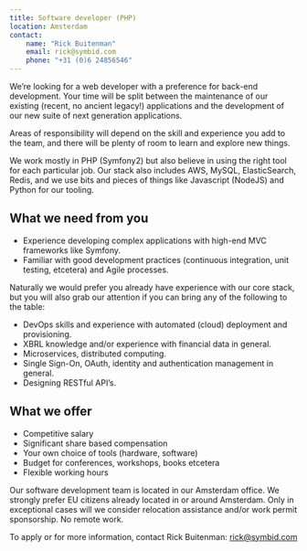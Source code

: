 ```yaml
---
title: Software developer (PHP)
location: Amsterdam
contact:
    name: "Rick Buitenman"
    email: rick@symbid.com
    phone: "+31 (0)6 24856546"
---
```

We’re looking for a web developer with a preference for back-end development. Your time will be split between the maintenance of our existing (recent, no ancient legacy!) applications and the development of our new suite of next generation applications.

Areas of responsibility will depend on the skill and experience you add to the team, and there will be plenty of room to learn and explore new things.

We work mostly in PHP (Symfony2) but also believe in using the right tool for each particular job. Our stack also includes AWS, MySQL, ElasticSearch, Redis, and we use bits and pieces of things like Javascript (NodeJS) and Python for our tooling.

## What we need from you

- Experience developing complex applications with high-end MVC frameworks like Symfony.
- Familiar with good development practices (continuous integration, unit testing, etcetera) and Agile processes.

Naturally we would prefer you already have experience with our core stack, but you will also grab our attention if you can bring any of the following to the table:

- DevOps skills and experience with automated (cloud) deployment and provisioning.
- XBRL knowledge and/or experience with financial data in general.
- Microservices, distributed computing.
- Single Sign-On, OAuth, identity and authentication management in general.
- Designing RESTful API’s.

## What we offer

- Competitive salary
- Significant share based compensation
- Your own choice of tools (hardware, software)
- Budget for conferences, workshops, books etcetera
- Flexible working hours

Our software development team is located in our Amsterdam office. We strongly prefer EU citizens already located in or around Amsterdam. Only in exceptional cases will we consider relocation assistance and/or work permit sponsorship. No remote work.

To apply or for more information, contact Rick Buitenman: [rick@symbid.com](mailto:rick@symbid.com)
